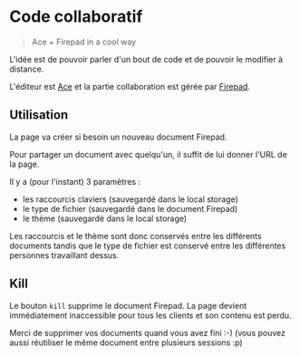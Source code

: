 Code collaboratif
=================

> Ace + Firepad in a cool way

L'idée est de pouvoir parler d'un bout de code et de pouvoir le modifier
à distance.

L'éditeur est [Ace](http://ace.c9.io) et la partie collaboration est gérée par
[Firepad](firepad.io).

Utilisation
-----------

La page va créer si besoin un nouveau document Firepad.

Pour partager un document avec quelqu'un, il suffit de lui donner l'URL de la
page.

Il y a (pour l'instant) 3 paramètres :

- les raccourcis claviers (sauvegardé dans le local storage)
- le type de fichier (sauvegardé dans le document Firepad)
- le thème (sauvegardé dans le local storage)

Les raccourcis et le thème sont donc conservés entre les différents documents
tandis que le type de fichier est conservé entre les différentes personnes
travaillant dessus.

Kill
----

Le bouton `kill` supprime le document Firepad. La page devient immédiatement
inaccessible pour tous les clients et son contenu est perdu.

Merci de supprimer vos documents quand vous avez fini :-)
(vous pouvez aussi réutiliser le même document entre plusieurs sessions :p)
